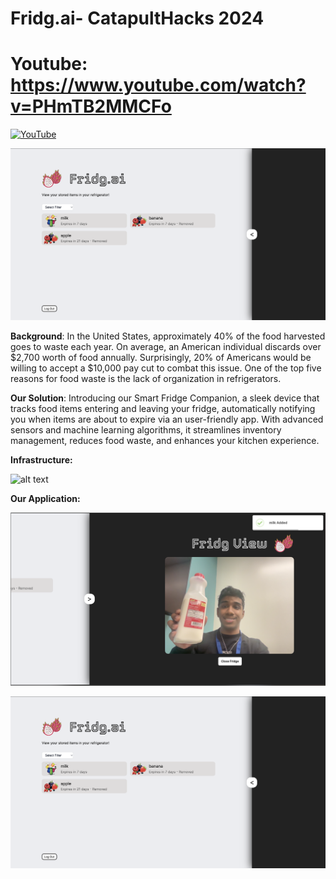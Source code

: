 # Fridg.ai- CatapultHacks 2024

# Youtube: https://www.youtube.com/watch?v=PHmTB2MMCFo
[![YouTube]({https://i.imgur.com/u0JzFba.png})]({https://www.youtube.com/watch?v=PHmTB2MMCFo} "Fridg.ai Demo")

[![YouTube](https://github.com/Amitten77/CatapultHacks/blob/main/old_files/homePage.png)](https://www.youtube.com/watch?v=PHmTB2MMCFo)


**Background**:
In the United States, approximately 40% of the food harvested goes to waste each year. On average, an American individual discards over $2,700 worth of food annually. Surprisingly, 20% of Americans would be willing to accept a $10,000 pay cut to combat this issue. One of the top five reasons for food waste is the lack of organization in refrigerators.

**Our Solution**:
Introducing our Smart Fridge Companion, a sleek device that tracks food items entering and leaving your fridge, automatically notifying you when items are about to expire via an user-friendly app. With advanced sensors and machine learning algorithms, it streamlines inventory management, reduces food waste, and enhances your kitchen experience.

**Infrastructure:**

![alt text](https://i.imgur.com/Se57mNy.png)

**Our Application:**

![alt_text](old_files/add.png)

![alt_text](old_files/homePage.png)

